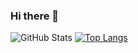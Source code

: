 ### Hi there 👋

<!--
**mengzhuou/mengzhuou** is a ✨ _special_ ✨ repository because its `README.md` (this file) appears on your GitHub profile.

Here are some ideas to get you started:

- 🔭 I’m currently working on ...
- 🌱 I’m currently learning ...
- 👯 I’m looking to collaborate on ...
- 🤔 I’m looking for help with ...
- 💬 Ask me about ...
- 📫 How to reach me: ...
- 😄 Pronouns: ...
- ⚡ Fun fact: ...
-->

![GitHub Stats](https://github-readme-stats.vercel.app/api?username=mengzhuou&theme=gruvbox_light&show_icons=true)
[![Top Langs](https://github-readme-stats.vercel.app/api/top-langs/?username=mengzhuou)](https://github.com/anuraghazra/github-readme-stats)
